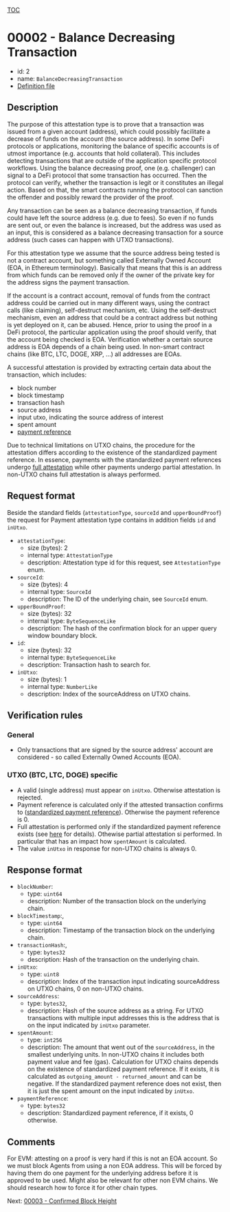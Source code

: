 
[TOC](../README.md)
# 00002 - Balance Decreasing Transaction

- id: 2
- name: `BalanceDecreasingTransaction`  
- [Definition file](../../lib/verification/attestation-types/t-00002-balance-decreasing-transaction.ts)

## Description

The purpose of this attestation type is to prove that a transaction was issued from a given account (address), which could possibly facilitate a decrease of funds on the account (the source address). In some DeFi protocols or applications, monitoring the balance of specific accounts is of utmost importance (e.g. accounts that hold collateral). This includes detecting transactions that are outside of the application specific protocol workflows. Using the balance decreasing proof, one (e.g. challenger) can signal to a DeFi protocol that some transaction has occurred. Then the protocol can verify, whether the transaction is legit or it constitutes an illegal action. Based on that, the smart contracts running the protocol can sanction the offender and possibly reward the provider of the proof.

Any transaction can be seen as a balance decreasing transaction, if funds could have left the source address (e.g. due to fees). So even if no funds are sent out, or even the balance is increased, but the address was used as an input, this is considered as a balance decreasing transaction for a source address (such cases can happen with UTXO transactions). 

For this attestation type we assume that the source address being tested is not a contract account, but something called Externally Owned Account (EOA, in Ethereum terminology). Basically that means that this is an address from which funds can be removed only if the owner of the private key for the address signs the payment transaction. 

If the account is a contract account, removal of funds from the contract address could be carried out in many different ways, using the contract calls (like claiming), self-destruct mechanism, etc. Using the self-destruct mechanism, even an address that could be a contract address but nothing is yet deployed on it, can be abused. 
Hence, prior to using the proof in a DeFi protocol, the particular application using the proof should verify, that the account being checked is EOA. Verification whether a certain source address is EOA depends of a chain being used. In non-smart contract chains (like BTC, LTC, DOGE, XRP, ...) all addresses are EOAs. 

A successful attestation is provided by extracting certain data about the transaction, which includes:
- block number
- block timestamp
- transaction hash
- source address
- input utxo, indicating the source address of interest
- spent amount
- [payment reference](../definitions/payment-reference.md)

Due to technical limitations on UTXO chains, the procedure for the attestation differs according to the existence of the standardized payment reference. In essence, payments with the standardized payment references undergo [full attestation](../definitions/account-based-vs-utxo-chains.md) while other payments undergo partial attestation. In non-UTXO chains full attestation is always performed.

## Request format

Beside the standard fields (`attestationType`, `sourceId` and `upperBoundProof`) the request for Payment attestation type contains in addition fields `id` and `inUtxo`.

- `attestationType`:
  - size (bytes): 2
  - internal type: `AttestationType`  
  - description: Attestation type id for this request, see `AttestationType` enum.
- `sourceId`:
  - size (bytes): 4
  - internal type: `SourceId`
  - description: The ID of the underlying chain, see `SourceId` enum.
- `upperBoundProof`:
  - size (bytes): 32
  - internal type: `ByteSequenceLike`
  - description: The hash of the confirmation block for an upper query window boundary block.
- `id`:
  - size (bytes): 32
  - internal type: `ByteSequenceLike`
  - description: Transaction hash to search for.
- `inUtxo`:
  - size (bytes): 1
  - internal type: `NumberLike`
  - description: Index of the sourceAddress on UTXO chains.

## Verification rules

### General

- Only transactions that are signed by the source address' account are considered - so called Externally Owned Accounts (EOA). 

### UTXO (BTC, LTC, DOGE) specific

- A valid (single address) must appear on `inUtxo`. Otherwise attestation is rejected.
- Payment reference is calculated only if the attested transaction confirms to ([standardized payment reference](../definitions/payment-reference.md)). Otherwise the payment reference is 0.
- Full attestation is performed only if the standardized payment reference exists (see [here](../definitions/account-based-vs-utxo-chains.md) for details). Othewise partial attestation si performed. In particular that has an impact how `spentAmount` is calculated.
- The value `inUtxo` in response for non-UTXO chains is always 0.

## Response format
- `blockNumber`:
  - type: `uint64`
  - description: Number of the transaction block on the underlying chain.
- `blockTimestamp`:,
  - type: `uint64`
  - description: Timestamp of the transaction block on the underlying chain.
- `transactionHash`:,
  - type: `bytes32`
  - description: Hash of the transaction on the underlying chain.
- `inUtxo`:
  - type: `uint8`
  - description: Index of the transaction input indicating sourceAddress on UTXO chains, 0 on non-UTXO chains.
- `sourceAddress`:
  - type: `bytes32`,
  - description: Hash of the source address as a string. For UTXO transactions with multiple input addresses this is the address that is on the input indicated by `inUtxo` parameter. 
- `spentAmount`:
  - type: `int256`
  - description: The amount that went out of the `sourceAddress`, in the smallest underlying units. In non-UTXO chains it includes both payment value and fee (gas). Calculation for UTXO chains depends on the existence of standardized payment reference. If it exists, it is calculated as `outgoing_amount - returned_amount` and can be negative. If the standardized payment reference does not exist, then it is just the spent amount on the input indicated by `inUtxo`.
- `paymentReference`: 
  - type: `bytes32`
  - description: Standardized payment reference, if it exists, 0 otherwise.


## Comments

For EVM: attesting on a proof is very hard if this is not an EOA account. So we must block Agents from using a non EOA address. This will be forced by having them do one payment for the underlying address before it is approved to be used. Might also be relevant for other non EVM chains. We should research how to force it for other chain types.

Next: [00003 - Confirmed Block Height](./00003-confirmed-block-height-exists.md)
